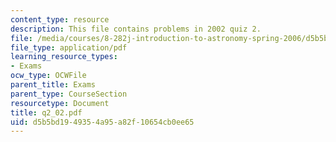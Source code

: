 ```yaml
---
content_type: resource
description: This file contains problems in 2002 quiz 2.
file: /media/courses/8-282j-introduction-to-astronomy-spring-2006/d5b5bd1949354a95a82f10654cb0ee65_q2_02.pdf
file_type: application/pdf
learning_resource_types:
- Exams
ocw_type: OCWFile
parent_title: Exams
parent_type: CourseSection
resourcetype: Document
title: q2_02.pdf
uid: d5b5bd19-4935-4a95-a82f-10654cb0ee65
---
```

